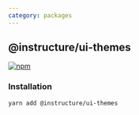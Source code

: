 ```yaml
---
category: packages
---
```


## @instructure/ui-themes

[npm]: https://img.shields.io/npm/v/@instructure/ui-themes.svg
[npm-url]: https://npmjs.com/package/@instructure/ui-themes

[![npm][npm]][npm-url]

### Installation

```sh
yarn add @instructure/ui-themes
```
